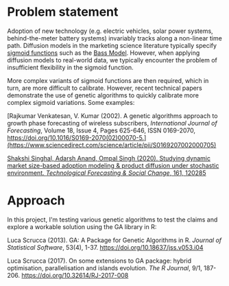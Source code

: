 # Problem statement
Adoption of new technology (e.g. electric vehicles, solar power systems, behind-the-meter battery systems) invariably tracks along a non-linear time path. Diffusion models in the marketing science literature typically specify [sigmoid functions](https://en.wikipedia.org/wiki/Sigmoid_function) such as the [Bass Model](https://en.wikipedia.org/wiki/Bass_diffusion_model). However, when applying diffusion models to real-world data, we typically encounter the problem of insufficient flexibility in the sigmoid function.

More complex variants of sigmoid functions are then required, which in turn, are more difficult to calibrate. However, recent technical papers demonstrate the use of genetic algorithms to quickly calibrate more complex sigmoid variations. Some examples:

[Rajkumar Venkatesan, V. Kumar (2002). A genetic algorithms approach to growth phase forecasting of wireless subscribers, *International Journal of Forecasting*, Volume 18, Issue 4, Pages 625-646, ISSN 0169-2070, https://doi.org/10.1016/S0169-2070(02)00070-5.](https://www.sciencedirect.com/science/article/pii/S0169207002000705)

[Shakshi Singhal, Adarsh Anand, Ompal Singh (2020). Studying dynamic market size-based adoption modeling & product diffusion
under stochastic environment. *Technological Forecasting & Social Change*, 161, 120285 ](https://www.sciencedirect.com/science/article/abs/pii/S0040162520311112?via%3Dihub)

# Approach
In this project, I'm testing various genetic algorithms to test the claims and explore a workable solution using the GA library in R:

Luca Scrucca (2013). GA: A Package for Genetic Algorithms in R. *Journal of Statistical Software*, 53(4),
  1-37. https://doi.org/10.18637/jss.v053.i04

Luca Scrucca (2017). On some extensions to GA package: hybrid optimisation, parallelisation and islands
  evolution. *The R Journal*, 9/1, 187-206. https://doi.org/10.32614/RJ-2017-008

